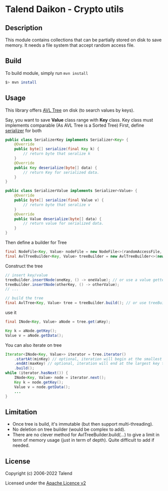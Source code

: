 # Talend Daikon - Crypto utils

## Description

This module contains collections that can be partially stored on disk to save memory.
It needs a file system that accept random access file.

## Build

To build module, simply run `mvn install`

```bash
$> mvn install
```

## Usage

This library offers [AVL Tree](https://www.programiz.com/dsa/avl-tree) on disk (to search values by keys).

Say, you want to save **Value** class range with **Key** class. Key class must implements comparable (As AVL Tree is a Sorted Tree)
First, define [serializer](./src/main/java/org/talend/daikon/collections/tree/file/Serializer.java) for both
```java
public class SerializerKey implements Serializer<Key> {
    @Override
    public byte[] serialize(final Key k) {
        // return byte that seralize k
    }
    @Override
    public Key deserialize(byte[] data) {
        // return Key for serialized data.
    }
}

public class SerializerValue implements Serializer<Value> {
    @Override
    public byte[] serialize(final Value v) {
        // return byte that seralize v
    }
    @Override
    public Value deserialize(byte[] data) {
        // return value for serialized data.
    }
}
```

Then define a builder for Tree
```java
final NodeFile<Key, Value> nodeFile = new NodeFile<>(randomAccessFile, new SerializerKey(), new SerializerValue());
final AvlTreeBuilder<Key, Value> treeBuilder = new AvlTreeBuilder<>(new BuilderFile<>(nodeFile));
```

Construct the tree
```java
// insert key/value
treeBuilder.insertNode(oneKey, () -> oneValue); // or use a value getter for value.
treeBuilder.insertNode(otherKey, () -> otherValue);
// ...

// build the tree
final AvlTree<Key, Value> tree = treeBuilder.build(); // or use treeBuilder.build(5); to have a depth of element in memory of 5, default is 10.  
```

use it
```java
final INode<Key, Value> aNode = tree.get(aKey);

Key k = aNode.getKey();
Value v = aNode.getData();
```

You can also iterate on tree
```java
Iterator<INode<Key, Value>> iterator = tree.iterator()
    .startAt(minKey) // optional, iteration will begin at the smallest key that is >= minKey.
    .endAt(maxKey) // optional, iteration will end at the largest key that is <= maxKey
    .build();
while (iterator.hasNext()) {
    INode<Key, Value> node = iterator.next();
    Key k = node.getKey();
    Value v = node.getData();
    ...
}
```
## Limitation

- Once tree is build, it's immutable (but then support multi-threading).
- No deletion on tree builder (would be complex to add).
- There are no clever method for AvlTreeBuilder.build(...) to give a limit in term of memory usage (just in term of depth). Quite difficult to add if needed. 

## License

Copyright (c) 2006-2022 Talend

Licensed under the [Apache Licence v2](https://www.apache.org/licenses/LICENSE-2.0.txt)
